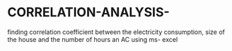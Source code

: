 # CORRELATION-ANALYSIS-
finding correlation coefficient between the electricity consumption, size of the house and the number of hours an AC using ms- excel
